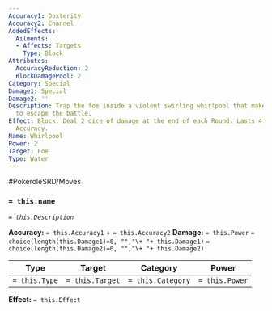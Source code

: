 ```yaml
---
Accuracy1: Dexterity
Accuracy2: Channel
AddedEffects:
  Ailments:
  - Affects: Targets
    Type: Block
Attributes:
  AccuracyReduction: 2
  BlockDamagePool: 2
Category: Special
Damage1: Special
Damage2: ''
Description: Trap the foe inside a violent swirling whirlpool that makes the foe unable
  to escape the battle.
Effect: Block. Deal 2 dice of damage at the end of each Round. Lasts 4 Rounds. -2
  Accuracy.
Name: Whirlpool
Power: 2
Target: Foe
Type: Water
---
```


#PokeroleSRD/Moves

### `= this.name` 
*`= this.Description`*

**Accuracy:** `= this.Accuracy1` + `= this.Accuracy2`
**Damage:** `= this.Power` `= choice(length(this.Damage1)=0, "","\+ "+ this.Damage1)` `= choice(length(this.Damage2)=0, "","\+ "+ this.Damage2)`

| Type          | Target          | Category          | Power          |
| ------------- | --------------- | ----------------  | -------------- |
| `= this.Type` | `= this.Target` | `= this.Category` | `= this.Power` | 

**Effect:** `= this.Effect`